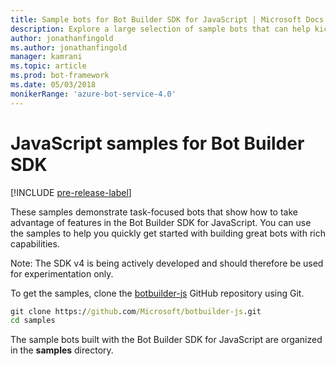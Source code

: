 ```yaml
---
title: Sample bots for Bot Builder SDK for JavaScript | Microsoft Docs
description: Explore a large selection of sample bots that can help kickstart your bot development with the Bot Builder SDK for JavaScript.
author: jonathanfingold
ms.author: jonathanfingold
manager: kamrani
ms.topic: article
ms.prod: bot-framework
ms.date: 05/03/2018
monikerRange: 'azure-bot-service-4.0' 
---
```


# JavaScript samples for Bot Builder SDK
[!INCLUDE [pre-release-label](../includes/pre-release-label.md)]

These samples demonstrate task-focused bots that show how to take advantage of features in the Bot Builder SDK for JavaScript. 
You can use the samples to help you quickly get started with building great bots with rich capabilities. 

Note: The SDK v4 is being actively developed and should therefore be used for experimentation only.

To get the samples, clone the [botbuilder-js](https://github.com/Microsoft/botbuilder-js) GitHub repository using Git.

```cmd
git clone https://github.com/Microsoft/botbuilder-js.git
cd samples
```

The sample bots built with the Bot Builder SDK for JavaScript are organized in the **samples** directory.
